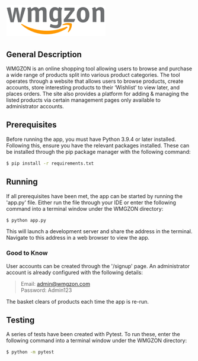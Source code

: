 # ![WMGZON](/static/assets/Logo.png)

## General Description

WMGZON is an online shopping tool allowing users to browse and purchase a wide range of products split into various product categories. The tool operates through a website that allows users to browse products, create accounts, store interesting products to their ‘Wishlist’ to view later, and places orders. The site also provides a platform for adding & managing the listed products via certain management pages only available to administrator accounts.

## Prerequisites

Before running the app, you must have Python 3.9.4 or later installed.
Following this, ensure you have the relevant packages installed.
These can be installed through the pip package manager with the following command:

```bash
$ pip install -r requirements.txt
```

## Running

If all prerequisites have been met, the app can be started by running the 'app.py' file. Either run the file through your IDE or enter the following command into a terminal window under the WMGZON directory:

```bash
$ python app.py
```

This will launch a development server and share the address in the terminal.
Navigate to this address in a web browser to view the app.

### Good to Know

User accounts can be created through the '/signup' page.
An administrator account is already configured with the following details:

> Email: admin@wmgzon.com <br>
> Password: Admin123

The basket clears of products each time the app is re-run.

## Testing

A series of tests have been created with Pytest. To run these, enter the following command into a terminal window under the WMGZON directory:

```bash
$ python -m pytest
```
